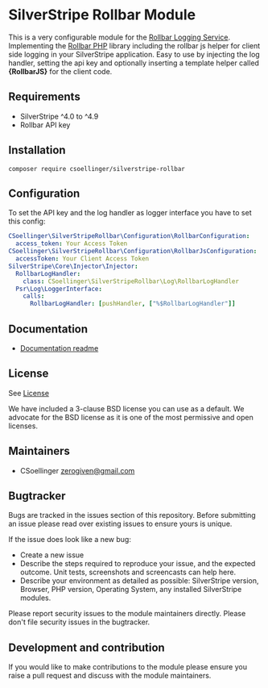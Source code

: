 # SilverStripe Rollbar Module

This is a very configurable module for the [Rollbar Logging Service](https://rollbar.com/). Implementing the [Rollbar PHP](https://github.com/rollbar/rollbar-php) library including the rollbar js helper for client side logging in your SilverStripe application. Easy to use by injecting the log handler, setting the api key and optionally inserting a template helper called **{RollbarJS}** for the client code.

## Requirements

* SilverStripe ^4.0 to ^4.9
* Rollbar API key

## Installation

```
composer require csoellinger/silverstripe-rollbar
```

## Configuration

To set the API key and the log handler as logger interface you have to set this config:

```yaml
CSoellinger\SilverStripeRollbar\Configuration\RollbarConfiguration:
  access_token: Your Access Token
CSoellinger\SilverStripeRollbar\Configuration\RollbarJsConfiguration:
  accessToken: Your Client Access Token
SilverStripe\Core\Injector\Injector:
  RollbarLogHandler:
    class: CSoellinger\SilverStripeRollbar\Log\RollbarLogHandler
  Psr\Log\LoggerInterface:
    calls:
      RollbarLogHandler: [pushHandler, ["%$RollbarLogHandler"]]
```

## Documentation
 * [Documentation readme](docs/en/index.md)

## License
See [License](license.md)

We have included a 3-clause BSD license you can use as a default. We advocate for the BSD license as it is one of the most permissive and open licenses.

## Maintainers
 * CSoellinger <zerogiven@gmail.com>

## Bugtracker
Bugs are tracked in the issues section of this repository. Before submitting an issue please read over
existing issues to ensure yours is unique.

If the issue does look like a new bug:

 - Create a new issue
 - Describe the steps required to reproduce your issue, and the expected outcome. Unit tests, screenshots
 and screencasts can help here.
 - Describe your environment as detailed as possible: SilverStripe version, Browser, PHP version,
 Operating System, any installed SilverStripe modules.

Please report security issues to the module maintainers directly. Please don't file security issues in the bugtracker.

## Development and contribution
If you would like to make contributions to the module please ensure you raise a pull request and discuss with the module maintainers.

